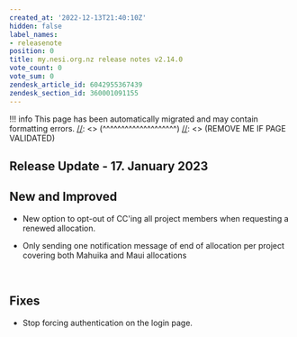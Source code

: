 ```yaml
---
created_at: '2022-12-13T21:40:10Z'
hidden: false
label_names:
- releasenote
position: 0
title: my.nesi.org.nz release notes v2.14.0
vote_count: 0
vote_sum: 0
zendesk_article_id: 6042955367439
zendesk_section_id: 360001091155
---
```




[//]: <> (REMOVE ME IF PAGE VALIDATED)
[//]: <> (vvvvvvvvvvvvvvvvvvvv)
!!! info
    This page has been automatically migrated and may contain formatting errors.
[//]: <> (^^^^^^^^^^^^^^^^^^^^)
[//]: <> (REMOVE ME IF PAGE VALIDATED)

<h2 id="ReleaseNotes-ReleaseUpdate-11.July2019">Release Update - 17. January 2023</h2>
<h2 id="ReleaseNotes-NewandImproved">New and Improved</h2>
<ul>
<li>
<p class="_1wyb1tcg _vwz41f4h _k48pbfng _1dyzz5jk _1bsb1osq _19pkidpf _2hwxidpf _otyridpf _18u0idpf _ca0qidpf _u5f3idpf _n3tdidpf _19bvidpf _syaz1fxt _mc2h1hna _14fy1hna" data-test-id="issue.views.issue-base.foundation.summary.heading" data-testid="issue.views.issue-base.foundation.summary.heading">New option to opt-out of CC'ing all project members when requesting a renewed allocation.</p>
</li>
<li>
<p class="_1wyb1tcg _vwz41f4h _k48pbfng _1dyzz5jk _1bsb1osq _19pkidpf _2hwxidpf _otyridpf _18u0idpf _ca0qidpf _u5f3idpf _n3tdidpf _19bvidpf _syaz1fxt _mc2h1hna _14fy1hna" data-test-id="issue.views.issue-base.foundation.summary.heading" data-testid="issue.views.issue-base.foundation.summary.heading">Only sending one notification message of end of allocation per project covering both Mahuika and Maui allocations</p>
</li>
</ul>
<p> </p>
<h2 id="ReleaseNotes-Fixes"><span>Fixes</span></h2>
<ul>
<li>Stop forcing authentication on the login page.</li>
</ul>